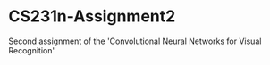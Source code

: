 # CS231n-Assignment2
Second assignment of the 'Convolutional Neural Networks for Visual Recognition' 
